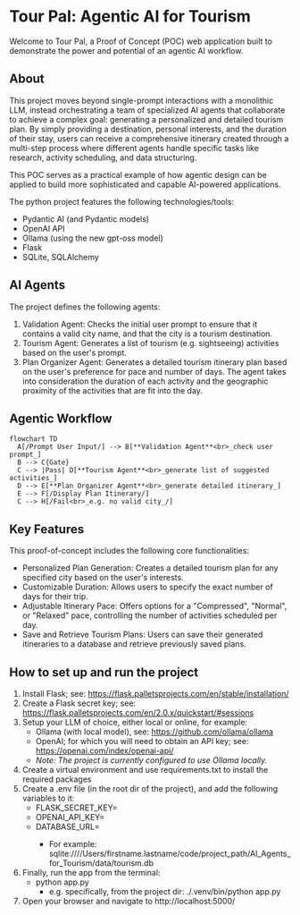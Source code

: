 # Tour Pal: Agentic AI for Tourism

Welcome to Tour Pal, a Proof of Concept (POC) web application built to demonstrate the power and potential of an agentic AI workflow.

## About

This project moves beyond single-prompt interactions with a monolithic LLM, instead orchestrating a team of specialized AI agents that collaborate to achieve a complex goal: generating a personalized and detailed tourism plan. By simply providing a destination, personal interests, and the duration of their stay, users can receive a comprehensive itinerary created through a multi-step process where different agents handle specific tasks like research, activity scheduling, and data structuring.

This POC serves as a practical example of how agentic design can be applied to build more sophisticated and capable AI-powered applications.

The python project features the following technologies/tools:
- Pydantic AI (and Pydantic models)
- OpenAI API
- Ollama (using the new gpt-oss model)
- Flask
- SQLite, SQLAlchemy

## AI Agents

The project defines the following agents:
1) Validation Agent: Checks the initial user prompt to ensure that it contains a valid city name, and that the city is a tourism destination.
2) Tourism Agent: Generates a list of tourism (e.g. sightseeing) activities based on the user's prompt.
3) Plan Organizer Agent: Generates a detailed tourism itinerary plan based on the user's preference for pace and number of days. The agent takes into consideration the duration of each activity and the geographic proximity of the activities that are fit into the day.

## Agentic Workflow

```mermaid
flowchart TD
  A[/Prompt User Input/] --> B[**Validation Agent**<br>_check user prompt_]
  B --> C{Gate}
  C --> |Pass| D[**Tourism Agent**<br>_generate list of suggested activities_]
  D --> E[**Plan Organizer Agent**<br>_generate detailed itinerary_]
  E --> F[/Display Plan Itinerary/]
  C --> H[/Fail<br>_e.g. no valid city_/]
 ```

## Key Features
This proof-of-concept includes the following core functionalities:
- Personalized Plan Generation: Creates a detailed tourism plan for any specified city based on the user's interests.
- Customizable Duration: Allows users to specify the exact number of days for their trip.
- Adjustable Itinerary Pace: Offers options for a "Compressed", "Normal", or "Relaxed" pace, controlling the number of activities scheduled per day.
- Save and Retrieve Tourism Plans: Users can save their generated itineraries to a database and retrieve previously saved plans.


## How to set up and run the project

1) Install Flask; see: https://flask.palletsprojects.com/en/stable/installation/
2) Create a Flask secret key; see: https://flask.palletsprojects.com/en/2.0.x/quickstart/#sessions
3) Setup your LLM of choice, either local or online, for example:
   - Ollama (with local model), see: https://github.com/ollama/ollama
   - OpenAI; for which you will need to obtain an API key; see: https://openai.com/index/openai-api/
   - _Note: The project is currently configured to use Ollama locally._
4) Create a virtual environment and use requirements.txt to install the required packages
5) Create a .env file (in the root dir of the project), and add the following variables to it:
   - FLASK_SECRET_KEY=<the-flask-secret-key-you-created-in-step-2>
   - OPENAI_API_KEY=<the-openai-api-key-you-obtained-in-step-3-if-you-will-use-openai>
   - DATABASE_URL=<path-to-the-sqlite-database-file-you-want-to-use>
     - For example: sqlite:////Users/firstname.lastname/code/project_path/AI_Agents_for_Tourism/data/tourism.db
6) Finally, run the app from the terminal:
   - python app.py
     - e.g. specifically, from the project dir: ./.venv/bin/python app.py
7) Open your browser and navigate to http://localhost:5000/